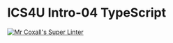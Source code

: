 # ICS4U Intro-04 TypeScript

[![Mr Coxall's Super Linter](https://github.com/Mr-Coxall/ICS4U-Intro-04-TypeScript/workflows/Mr%20Coxall's%20Super%20Linter/badge.svg)](https://github.com/Mr-Coxall/ICS4U-Intro-04-TypeScript/actions)
